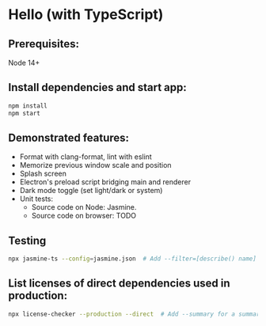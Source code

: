# Hello (with TypeScript)

## Prerequisites:

Node 14+

## Install dependencies and start app:

```sh
npm install
npm start
```

## Demonstrated features:

* Format with clang-format, lint with eslint
* Memorize previous window scale and position
* Splash screen
* Electron's preload script bridging main and renderer
* Dark mode toggle (set light/dark or system)
* Unit tests:
  * Source code on Node: Jasmine.
  * Source code on browser: TODO

## Testing

```sh
npx jasmine-ts --config=jasmine.json  # Add --filter=[describe() name] to filter
```

## List licenses of direct dependencies used in production:

```sh
npx license-checker --production --direct  # Add --summary for a summary
```

